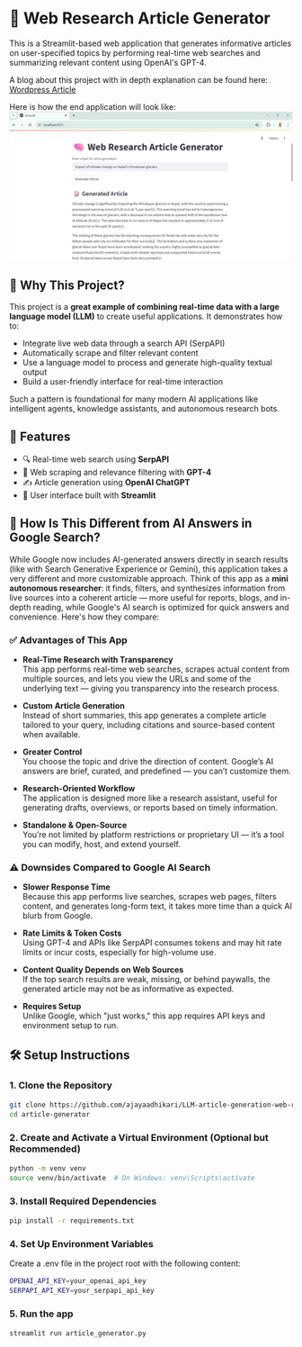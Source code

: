 # 🧠 Web Research Article Generator

This is a Streamlit-based web application that generates informative articles on user-specified topics by performing real-time web searches and summarizing relevant content using OpenAI's GPT-4.

A blog about this project with in depth explanation can be found here: [Wordpress Article](https://adhikariajaya.wordpress.com/2025/05/22/beginner-friendly-web-research-article-generator-based-on-llms-and-real-time-data/)

Here is how the end application will look like:
![App screenshot](app_screenshot.png)

## 🌟 Why This Project?

This project is a **great example of combining real-time data with a large language model (LLM)** to create useful applications. It demonstrates how to:

- Integrate live web data through a search API (SerpAPI)
- Automatically scrape and filter relevant content
- Use a language model to process and generate high-quality textual output
- Build a user-friendly interface for real-time interaction

Such a pattern is foundational for many modern AI applications like intelligent agents, knowledge assistants, and autonomous research bots.

## 🚀 Features

- 🔍 Real-time web search using **SerpAPI**
- 🧠 Web scraping and relevance filtering with **GPT-4**
- ✍️ Article generation using **OpenAI ChatGPT**
- 📄 User interface built with **Streamlit**

## 🤖 How Is This Different from AI Answers in Google Search?

While Google now includes AI-generated answers directly in search results (like with Search Generative Experience or Gemini), this application takes a very different and more customizable approach. Think of this app as a **mini autonomous researcher**: it finds, filters, and synthesizes information from live sources into a coherent article — more useful for reports, blogs, and in-depth reading, while Google's AI search is optimized for quick answers and convenience. Here's how they compare:

### ✅ Advantages of This App

- **Real-Time Research with Transparency**  
  This app performs real-time web searches, scrapes actual content from multiple sources, and lets you view the URLs and some of the underlying text — giving you transparency into the research process.

- **Custom Article Generation**  
  Instead of short summaries, this app generates a complete article tailored to your query, including citations and source-based content when available.

- **Greater Control**  
  You choose the topic and drive the direction of content. Google’s AI answers are brief, curated, and predefined — you can’t customize them.

- **Research-Oriented Workflow**  
  The application is designed more like a research assistant, useful for generating drafts, overviews, or reports based on timely information.

- **Standalone & Open-Source**  
  You’re not limited by platform restrictions or proprietary UI — it’s a tool you can modify, host, and extend yourself.

### ⚠️ Downsides Compared to Google AI Search

- **Slower Response Time**  
  Because this app performs live searches, scrapes web pages, filters content, and generates long-form text, it takes more time than a quick AI blurb from Google.

- **Rate Limits & Token Costs**  
  Using GPT-4 and APIs like SerpAPI consumes tokens and may hit rate limits or incur costs, especially for high-volume use.

- **Content Quality Depends on Web Sources**  
  If the top search results are weak, missing, or behind paywalls, the generated article may not be as informative as expected.

- **Requires Setup**  
  Unlike Google, which "just works," this app requires API keys and environment setup to run.


## 🛠️ Setup Instructions

### 1. Clone the Repository

```bash
git clone https://github.com/ajayaadhikari/LLM-article-generation-web-research.git
cd article-generator
```

### 2. Create and Activate a Virtual Environment (Optional but Recommended)

```bash
python -m venv venv
source venv/bin/activate  # On Windows: venv\Scripts\activate
```

### 3. Install Required Dependencies

```bash
pip install -r requirements.txt
```
### 4. Set Up Environment Variables

Create a .env file in the project root with the following content:
```bash
OPENAI_API_KEY=your_openai_api_key
SERPAPI_API_KEY=your_serpapi_api_key
```

### 5. Run the app
```bash
streamlit run article_generator.py
```
